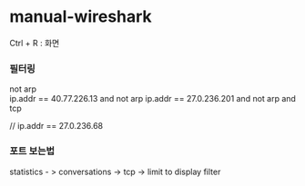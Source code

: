 # manual-wireshark


Ctrl + R : 화면 

### 필터링
not arp   
ip.addr == 40.77.226.13 and not arp
ip.addr == 27.0.236.201 and not arp and tcp

// 
ip.addr == 27.0.236.68


### 포트 보는법
statistics - > conversations -> tcp -> limit to display filter  
